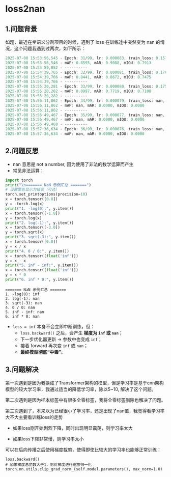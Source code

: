 # loss2nan

## 1.问题背景

如题，最近在坐语义分割项目的时候，遇到了 loss 在训练途中突然变为 nan 的情况，这个问题我遇到过两次，如下所示：

```js
2025-07-08 15:53:56,545 - Epoch: 31/99, lr: 0.000083, train_loss: 0.1574, valid_loss: 0.1620
2025-07-08 15:53:56,546 - mAP: 0.8595, mAR: 0.9088, mIOU: 0.7913
2025-07-08 15:53:59,052 - ----------
2025-07-08 15:54:39,765 - Epoch: 32/99, lr: 0.000081, train_loss: 0.1701, valid_loss: 0.2029
2025-07-08 15:54:39,766 - mAP: 0.8441, mAR: 0.8672, mIOU: 0.7475
2025-07-08 15:54:39,766 - ----------
2025-07-08 15:55:20,281 - Epoch: 33/99, lr: 0.000080, train_loss: 0.1758, valid_loss: 0.2343
2025-07-08 15:55:20,282 - mAP: 0.8997, mAR: 0.7719, mIOU: 0.7108
2025-07-08 15:55:20,282 - ----------
2025-07-08 15:56:11,862 - Epoch: 34/99, lr: 0.000079, train_loss: nan, valid_loss: nan
2025-07-08 15:56:11,862 - mAP: nan, mAR: 0.0000, mIOU: 0.0000
2025-07-08 15:56:11,862 - ----------
2025-07-08 15:56:49,467 - Epoch: 35/99, lr: 0.000077, train_loss: nan, valid_loss: nan
2025-07-08 15:56:49,467 - mAP: nan, mAR: 0.0000, mIOU: 0.0000
2025-07-08 15:56:49,468 - ----------
2025-07-08 15:57:36,634 - Epoch: 36/99, lr: 0.000076, train_loss: nan, valid_loss: nan
2025-07-08 15:57:36,634 - mAP: nan, mAR: 0.0000, mIOU: 0.0000
```

## 2.问题反思

- nan 意思是 not a number, 因为使用了非法的数学运算而产生
- 常见非法运算：

````python
import torch
print("\n======= NaN 示例汇总 =======")
# 设置警告显示为错误（可选）
torch.set_printoptions(precision=10)
x = torch.tensor([0.0])
y = -torch.log(x)
print("1. -log(0):", y.item())
x = torch.tensor([-1.0])
y = torch.log(x)
print("2. log(-1):", y.item())
x = torch.tensor([-3.0])
y = torch.sqrt(x)
print("3. sqrt(-3):", y.item())
x = torch.tensor([0.0])
y = x / x
print("4. 0 / 0:", y.item())
x = torch.tensor([float('inf')])
y = x - x
print("5. inf - inf:", y.item())
x = torch.tensor([float('inf')])
y = x * 0
print("6. inf * 0:", y.item())
````

```
======= NaN 示例汇总 =======
1. -log(0): inf
2. log(-1): nan
3. sqrt(-3): nan
4. 0 / 0: nan
5. inf - inf: nan
6. inf * 0: nan
```

- `loss = inf` 本身不会立即中断训练，但：
  - `loss.backward()` 之后，会产生 **梯度为 `inf` 或 `nan`**；
  - 下一步优化器更新 → 参数中也变成 `inf`；
  - 接着 forward 再次变 `inf` 或 `nan`；
  - **最终模型彻底“中毒”**。

## 3.问题解决

第一次遇到是因为我换成了Transformer架构的模型，但是学习率是基于cnn架构模型的较大学习率，我通过适当的降低学习率，除以5~10, 解决了这个问题。

第二次遇到是因为样本标签中有很多全零标签，我将全零标签删除也解决了问题。

第三次遇到了，本来以为已经很小了学习率，还是出现了nan值，我觉得看学习率大不大主要看训练loss的走势

- 如果loss刚开始剧烈下降，同时出现明显震荡，则学习率太大

- 如果loss下降非常慢，则学习率太小

可以在后向传播之后使用梯度裁剪，使得即使比较大的学习率也能够正常训练：

```
loss.backward()
# 如果梯度总范数大于1，则对梯度进行缩放归一化
torch.nn.utils.clip_grad_norm_(self.model.parameters(), max_norm=1.0)
```